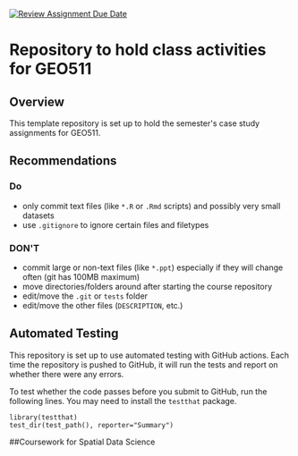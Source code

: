 [![Review Assignment Due Date](https://classroom.github.com/assets/deadline-readme-button-22041afd0340ce965d47ae6ef1cefeee28c7c493a6346c4f15d667ab976d596c.svg)](https://classroom.github.com/a/BRmhFFxj)
# Repository to hold class activities for GEO511

## Overview
This template repository is set up to hold the semester's case study assignments for GEO511. 

## Recommendations

### Do
* only commit text files (like `*.R` or `.Rmd` scripts) and possibly very small datasets
* use `.gitignore` to ignore certain files and filetypes

### DON'T
* commit large or non-text files (like `*.ppt`) especially if they will change often (git has 100MB maximum)
* move directories/folders around after starting the course repository
* edit/move the `.git` or `tests` folder
* edit/move the other files (`DESCRIPTION`, etc.)


## Automated Testing
This repository is set up to use automated testing with GitHub actions.  Each time the repository is pushed to GitHub, it will run the tests and report on whether there were any errors.  

To test whether the code passes before you submit to GitHub, run the following lines.  You may need to install the `testthat` package.  

```
library(testthat)
test_dir(test_path(), reporter="Summary")
```
##Coursework for Spatial Data Science
